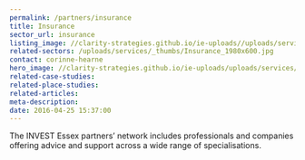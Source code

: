```yaml
---
permalink: /partners/insurance
title: Insurance
sector_url: insurance
listing_image: //clarity-strategies.github.io/ie-uploads//uploads/services/Insurance_555x333.jpg
related-sectors: /uploads/services/_thumbs/Insurance_1980x600.jpg
contact: corinne-hearne
hero_image: //clarity-strategies.github.io/ie-uploads/uploads/services/Accountants_1980x600.jpg
related-case-studies:
related-place-studies:
related-articles:
meta-description:
date: 2016-04-25 15:37:00
---
```


The INVEST Essex partners’ network includes professionals and companies offering advice and support across a wide range of specialisations.